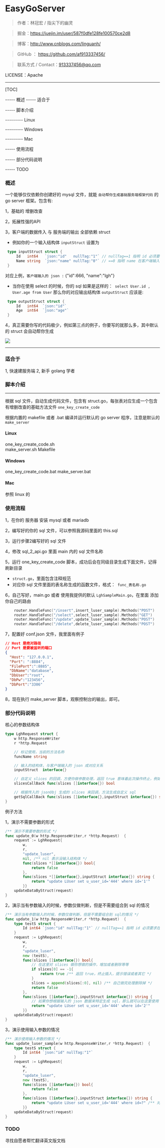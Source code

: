 # EasyGoServer

> 作者：林冠宏 / 指尖下的幽灵

> 掘金：https://juejin.im/user/587f0dfe128fe100570ce2d8

> 博客：http://www.cnblogs.com/linguanh/

> GitHub ： https://github.com/af913337456/

> 联系方式 / Contact：913337456@qq.com

LICENSE：Apache

----------

[TOC]

----- 概述
----- 适合于

----- 脚本介绍

--------- Linux

--------- Windows

--------- Mac

----- 使用流程

----- 部分代码说明

----- TODO


### 概述
一个能够仅仅依赖你创建好的 mysql 文件，就能 ``自动帮你生成基础服务端框架代码`` 的 go server 框架。包含有:

1，基础的 增删改查 

2，拓展性强的API

3，客户端的数据传入 与 服务端的输出 全部依赖 struct

* 例如你的一个输入结构体 ``inputStruct`` 设置为
```go
 type inputStruct struct {
     Id   int64   `json:"id"   nullTag:"1"` // nullTag==1 指明 id 必须要求在客户端传入 {"id":123}
     Name string  `json:"name" nullTag:"0"` // ==0 指明 name 在客户端输入的时候可以不必要
 }
```
对应上例，``客户端输入的 json :`` {"id":666, "name":"lgh"}

* 当你在使用 select 的时候，你的 sql 如果是这样的：`` select User.id , User.age from User``
那么你的对应输出结构体 ``outputStruct`` 应该是:
```go
 type outputStruct struct {
     Id   int64  `json:"id"`   
     Age  int64  `json:"age"` 
 }
```

4，真正需要你写的代码极少，例如第三点的例子，你要写的就那么多，其中默认的 struct 会自动帮你生成

![](http://images2017.cnblogs.com/blog/690927/201708/690927-20170826145343589-2112195908.png)

---

### 适合于
1, 快速建服务端
2, 新手 golang 学者

### 脚本介绍

---
根据 sql 文件，自动生成代码文件，包含有 struct.go，每张表对应生成一个包含有增删改查的基础方法文件
``one_key_create_code ``

根据内置的 makefile 或者 .bat 编译并运行默认的 go server 程序，注意是默认的
``make_server  ``

#### Linux
one_key_create_code.sh  
make_server.sh
Makefile

#### Windows
one_key_create_code.bat
make_server.bat

#### Mac
参照 linux 的

### 使用流程

1，在你的 服务器 安装 mysql 或者 mariadb

2，编写好的你的 sql 文件，可以参照我源码里面的 this.sql 

3，运行步骤2编写好的 sql 文件

4，修改 sql_2_api.go 里面 main 内的 sql 文件名称

5，运行 one_key_create_code 脚本，成功后会在同级目录生成下面文件，记得刷新目录

* ``struct.go``，里面包含注释规范
* 对应你 sql 文件里面的表名称生成的函数文件，格式：`` func_表名称.go``

6，自己写好，main.go 或者 使用我提供的默认 ``LghSampleMain.go``，在里面 添加你自己的路由
```go
	router.HandleFunc("/insert",insert_luser_sample).Methods("POST")
	router.HandleFunc("/select",select_luser_sample).Methods("GET")
	router.HandleFunc("/update",update_luser_sample).Methods("POST")
	router.HandleFunc("/delete",delete_luser_sample).Methods("POST")
```
7，配置好 conf.json 文件，我里面有例子
```json
// Host 是绝对路径
// Port 是要被监听的端口
{
  "Host": "127.0.0.1",
  "Port": ":8884",
  "FilePort":":8885",
  "DbName":"database",
  "DbUser":"root",
  "DbPw":"123456",
  "DbPort":"3306"
}
```

8，现在执行 make_server 脚本，观察控制台的输出，即可。

### 部分代码说明

核心的参数结构体
```go
type LghRequest struct {
	w http.ResponseWriter
	r *http.Request

	// 标记使用，当前的方法名称
	funcName string

	// 输入的结构体，与客户端输入的 json 成对应关系
	inputStruct  interface{}

	// 自定义 slices 的回调，方便你做参数处理，返回 true 意味着此次操作终止，例如 update
	slicesCallBack func(slices []interface{}) bool

	// 根据传入的 jsonObj 生成的 slices 来回调，方法生成自定义 sql
	getSqlCallBack func(slices []interface{},inputStruct interface{}) string
}

```
例子方法

1，演示不需要参数的形式
```go
/** 演示不需要参数的形式 */
func update_0(w http.ResponseWriter,r *http.Request)  {
	request := LghRequest{
		w,
		r,
		"update_luser",
		nil, /** nil 表示没输入结构体 */
		func(slices *[]interface{}) bool{
			return false
		},
		func(slices *[]interface{},inputStruct interface{}) string {
			return "update LUser set u_user_id='444' where id='1'"
		}}
	updateDataByStruct(request)
}
```

2，演示当有参数输入的时候，参数仅做判断，但是不需要组合到 sql 的情况
```go
/** 演示当有参数输入的时候，参数仅做判断，但是不需要组合到 sql的情况 */
func update_1(w http.ResponseWriter,r *http.Request)  {
	type testS struct {
		Id int64 `json:"id" nullTag:"1"` // nullTag==1 指明 id 必须要求在客户端传入 {"id":123}
	}
	request := LghRequest{
		w,
		r,
		"update_luser",
		new (testS),
		func(slices []interface{}) bool{
			// 在这里对 slices 做你想做的操作，增加或者删除等等
			if slices[0] == -1{
				return true /** 返回 true，终止插入，提示错误或者其它 */
			}
			slices = append(slices[:0], nil) /** 自己做完处理删除掉 */
			return false
		},
		func(slices []interface{},inputStruct interface{}) string {
			// 如果你想根据输入的 json 数据来特定生成 sql，那么就可以在这里使用 slices 来操作
			return "update LUser set u_user_id='444' where id='2'"
		}}
	updateDataByStruct(request)
}
```

3，演示使用输入参数的情况
```go
/** 演示使用输入参数的情况 */
func update_luser_sample(w http.ResponseWriter,r *http.Request)  {
	type testS struct {
		Id int64 `json:"id" nullTag:"1"`
	}
	request := LghRequest{
		w,
		r,
		"update_luser",
		new (testS),
		func(slices []interface{}) bool{
			return false
		},
		func(slices []interface{},inputStruct interface{}) string {
			return "update LUser set u_user_id='444' where id=?" /** 对应 id */
		}}
	updateDataByStruct(request)
}
```

### TODO
寻找自愿者帮忙翻译英文版文档

